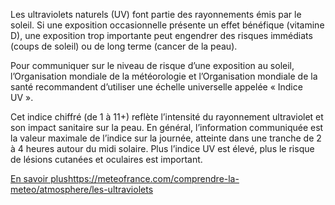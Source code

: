 Les ultraviolets naturels (UV) font partie des rayonnements émis par le soleil. Si une exposition occasionnelle présente un effet bénéfique (vitamine D), une exposition trop importante peut engendrer des risques immédiats (coups de soleil) ou de long terme (cancer de la peau).

Pour communiquer sur le niveau de risque d’une exposition au soleil, l’Organisation mondiale de la météorologie et l’Organisation mondiale de la santé recommandent d’utiliser une échelle universelle appelée « Indice UV ».

Cet indice chiffré (de 1 à 11+) reflète l’intensité du rayonnement ultraviolet et son impact sanitaire sur la peau. En général, l’information communiquée est la valeur maximale de l’indice sur la journée, atteinte dans une tranche de 2 à 4 heures autour du midi solaire. Plus l’indice UV est élevé, plus le risque de lésions cutanées et oculaires est important.

[En savoir plus](https://meteofrance.com/comprendre-la-meteo/atmosphere/les-ultraviolets)https://meteofrance.com/comprendre-la-meteo/atmosphere/les-ultraviolets

